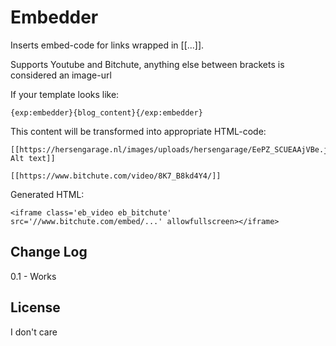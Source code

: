 # Embedder

Inserts embed-code for links wrapped in [[...]].

Supports Youtube and Bitchute, anything else between brackets is considered an image-url

If your template looks like:

    {exp:embedder}{blog_content}{/exp:embedder}

This content will be transformed into appropriate HTML-code:

    [[https://hersengarage.nl/images/uploads/hersengarage/EePZ_SCUEAAjVBe.jpg Alt text]]

    [[https://www.bitchute.com/video/8K7_B8kd4Y4/]]

Generated HTML:

    <iframe class='eb_video eb_bitchute' src='//www.bitchute.com/embed/...' allowfullscreen></iframe>

## Change Log

0.1
	- Works

## License

I don't care
